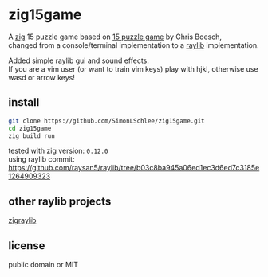 # zig15game
A [zig](https://ziglang.org/download/) 15 puzzle game based on [15 puzzle game](https://ziggit.dev/t/15-puzzle-game/4350) by Chris Boesch,  
changed from a console/terminal implementation to a [raylib](https://www.raylib.com/) implementation.

Added simple raylib gui and sound effects.  
If you are a vim user (or want to train vim keys) play with hjkl, otherwise use wasd or arrow keys!

## install
```bash
git clone https://github.com/SimonLSchlee/zig15game.git
cd zig15game
zig build run
```

tested with zig version: `0.12.0`  
using raylib commit: https://github.com/raysan5/raylib/tree/b03c8ba945a06ed1ec3d6ed7c3185e1264909323

## other raylib projects

[zigraylib](https://github.com/SimonLSchlee/zigraylib)
## license
public domain or MIT
